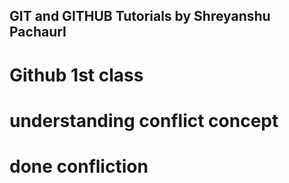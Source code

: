 ## GIT and GITHUB Tutorials by Shreyanshu PachaurI

# Github 1st class

# understanding conflict concept

# done confliction